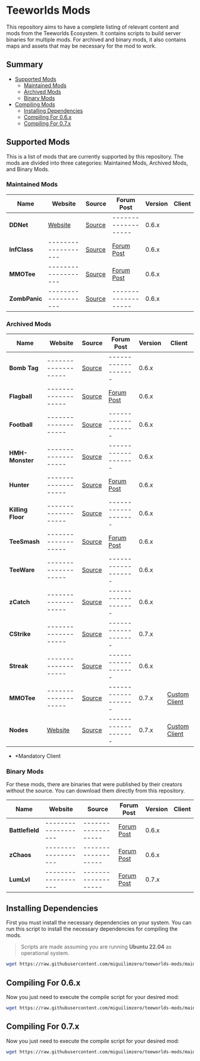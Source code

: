 # Teeworlds Mods

This repository aims to have a complete listing of relevant content and mods from the Teeworlds Ecosystem. It contains scripts to build server binaries for multiple mods. For archived and binary mods, it also contains maps and assets that may be necessary for the mod to work.

## Summary

- [Supported Mods](#supported-mods)
    - [Maintained Mods](#maintained-mods)
    - [Archived Mods](#archived-mods)
    - [Binary Mods](#binary-mods)
- [Compiling Mods](#compiling-mods)
    - [Installing Dependencies](#installing-dependencies)
    - [Compiling For 0.6.x](#compiling-for-06x)
    - [Compiling For 0.7.x](#compiling-for-07x)

## Supported Mods

This is a list of mods that are currently supported by this repository. The mods are divided into three categories: Maintained Mods, Archived Mods, and Binary Mods.

### Maintained Mods

| Name | Website| Source | Forum Post | Version | Client |
|---------|---------|---------|---------|---------|---------|
| **DDNet** |  [Website](https://ddnet.tw/) | [Source](https://github.com/ddnet/ddnet) |  ------------------- | 0.6.x |
| **InfClass** | -------------------  | [Source](https://github.com/InfectionDust/teeworlds-infclassr) | [Forum Post](https://www.teeworlds.com/forum/viewtopic.php?id=12532) | 0.6.x |
| **MMOTee** |  ------------------- | [Source](https://github.com/kurosio/Teeworlds-Mmotee-Old) | [Forum Post](https://www.teeworlds.com/forum/viewtopic.php?id=12612) | 0.6.x |
| **ZombPanic** | ------------------- | [Source](https://github.com/miguilimzero/zombpanic) |  ------------------- | 0.6.x |

### Archived Mods

| Name | Website| Source | Forum Post | Version | Client |
|---------|---------|---------|---------|---------|---------|
| **Bomb Tag** | ------------------- | [Source](https://github.com/unique-clan/bomb) | ------------------- | 0.6.x |
| **Flagball** | ------------------- | [Source](https://github.com/miguilimzero/flagball) | [Forum Post](https://www.teeworlds.com/forum/viewtopic.php?id=12899) | 0.6.x |
| **Football** | ------------------- | [Source](https://github.com/unique-clan/football) | ------------------- | 0.6.x |
| **HMH-Monster** | ------------------- | [Source](https://github.com/miguilimzero/hmh-monster) | ------------------- | 0.6.x |
| **Hunter** | ------------------- | [Source](https://github.com/yangfl/teeworlds-hunter) | [Forum Post](https://www.teeworlds.com/forum/viewtopic.php?id=10408) | 0.6.x |
| **Killing Floor** | ------------------- | [Source](https://github.com/Siile/KillingFloor) | ------------------- | 0.6.x |
| **TeeSmash** | ------------------- | [Source](https://github.com/timazuki/TeeSmash) | [Forum Post](https://www.teeworlds.com/forum/viewtopic.php?id=11878) | 0.6.x |
| **TeeWare** | ------------------- | [Source](https://github.com/headshot2017/teeware-mod) | ------------------- | 0.6.x |
| **zCatch** | ------------------- | [Source](https://github.com/ddnet/zcatch) | ------------------- | 0.6.x |
| **CStrike** | ------------------- | [Source](https://github.com/ST-Chara/teeworlds-CStrike) | ------------------- | 0.7.x |
| **Streak** | ------------------- | [Source](https://github.com/miukmiuk/teeworlds_streak) | ------------------- | 0.6.x |
| **MMOTee** | ------------------- | [Source](https://github.com/MrCosmo666/Teeworlds-MRPG) | ------------------- | 0.7.x |[Custom Client](https://github.com/MrCosmo666/Teeworlds-MRPG) |
| **Nodes** | [Website](https://nodes.teeworlds.dev/) |[Source](https://github.com/teeworldsnetwork/nodes) | ------------------- | 0.7.x |[Custom Client](https://nodes.teeworlds.dev/downloads)|

* *Mandatory Client

### Binary Mods

For these mods, there are binaries that were published by their creators without the source. You can download them directly from this repository.

| Name | Website| Source | Forum Post | Version  | Client |
|---------|---------|---------|---------|---------|---------|
| **Battlefield** | ------------------- | ------------------- | [Forum Post](https://www.teeworlds.com/forum/viewtopic.php?id=9178) | 0.6.x | 
| **zChaos** | ------------------- | ------------------- | [Forum Post](https://www.teeworlds.com/forum/viewtopic.php?id=9682) | 0.6.x |  
| **LumLvl** | ------------------- | ------------------- |[Forum Post](https://www.teeworlds.com/forum/viewtopic.php?id=12849) | 0.7.x | 

## Installing Dependencies

First you must install the necessary dependencies on your system. You can run this script to install the necessary dependencies for compiling the mods.

> Scripts are made assuming you are running **Ubuntu 22.04** as operational system.

```sh
wget https://raw.githubusercontent.com/miguilimzero/teeworlds-mods/main/resources/default-dependencies.sh  -O - | sh
```

## Compiling For 0.6.x

Now you just need to execute the compile script for your desired mod:

```sh
wget https://raw.githubusercontent.com/miguilimzero/teeworlds-mods/main/0.6.x/MOD_FOLDER_NAME/compile.sh  -O - | sh
```

## Compiling For 0.7.x

Now you just need to execute the compile script for your desired mod:

```sh
wget https://raw.githubusercontent.com/miguilimzero/teeworlds-mods/main/0.7.x/MOD_FOLDER_NAME/compile.sh  -O - | sh
```
